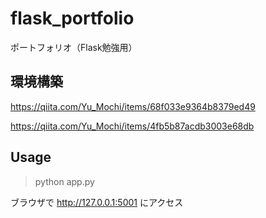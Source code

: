 # flask_portfolio
ポートフォリオ（Flask勉強用）

## 環境構築
https://qiita.com/Yu_Mochi/items/68f033e9364b8379ed49

https://qiita.com/Yu_Mochi/items/4fb5b87acdb3003e68db

## Usage

> python app.py

ブラウザで http://127.0.0.1:5001 にアクセス
